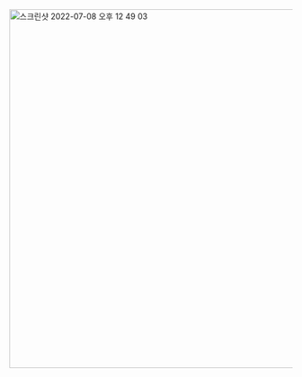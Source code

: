 
<img width="638" alt="스크린샷 2022-07-08 오후 12 49 03" src="https://user-images.githubusercontent.com/85288036/177913191-cc6966ba-c9ae-4d2f-aa76-d574ba1230f4.png">
